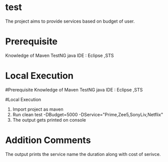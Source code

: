 # test

The project aims to provide services based on budget of user.


# Prerequisite
 Knowledge of Maven TestNG java 
 IDE : Eclipse ,STS
 
 # Local Execution

#Prerequisite
 Knowledge of Maven TestNG java 
 IDE : Eclipse ,STS
 
 #Local Execution

 1. Import project as maven
 2. Run clean test -DBudget=5000 -DService="Prime,Zee5,SonyLiv,Netflix" 
 3. The output gets printed on console
 

 # Addition Comments
 
 The output prints the service name the duration along with cost of serivce.
 